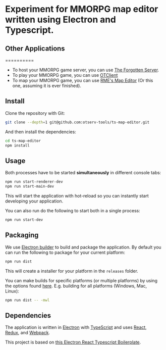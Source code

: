 # Experiment for MMORPG map editor written using Electron and Typescript.

## Other Applications

==========

- To host your MMORPG game server, you can use [The Forgotten Server](https://github.com/otland/forgottenserver).
- To play your MMORPG game, you can use [OTClient](https://github.com/edubart/otclient)
- To map your MMORPG game, you can use [RME's Map Editor](https://github.com/hjnilsson/rme) (Or this one, assuming it is ever finished).


## Install

Clone the repository with Git:

```bash
git clone --depth=1 git@github.com:otserv-tools/ts-map-editor.git
```

And then install the dependencies:

```bash
cd ts-map-editor
npm install
```

## Usage

Both processes have to be started **simultaneously** in different console tabs:

```bash
npm run start-renderer-dev
npm run start-main-dev
```

This will start the application with hot-reload so you can instantly start developing your application.

You can also run do the following to start both in a single process:

```bash
npm run start-dev
```

## Packaging

We use [Electron builder](https://www.electron.build/) to build and package the application. By default you can run the following to package for your current platform:

```bash
npm run dist
```

This will create a installer for your platform in the `releases` folder.

You can make builds for specific platforms (or multiple platforms) by using the options found [here](https://www.electron.build/cli). E.g. building for all platforms (Windows, Mac, Linux):

```bash
npm run dist -- -mwl
```


## Dependencies

The application is written in [Electron](https://electronjs.org/) with [TypeScript](https://www.typescriptlang.org/) and uses [React](https://reactjs.org/), [Redux](https://redux.js.org/), and [Webpack](https://webpack.js.org/).

This project is based on [this Electron React Typescript Boilerplate](https://github.com/Robinfr/electron-react-typescript).
